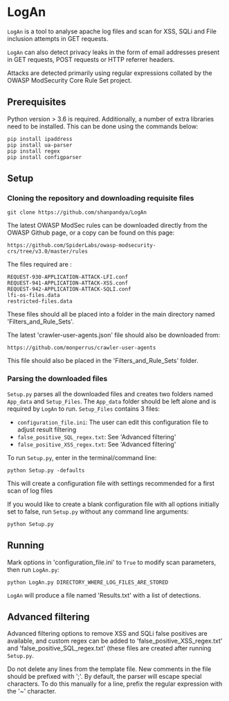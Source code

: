 # LogAn

`LogAn` is a tool to analyse apache log files and scan for XSS, SQLi and File inclusion attempts in GET requests.

`LogAn` can also detect privacy leaks in the form of email addresses present in GET requests, POST requests or HTTP referrer headers.

Attacks are detected primarily using regular expressions collated by the OWASP ModSecurity Core Rule Set project.

## Prerequisites
Python version > 3.6 is required. Additionally, a number of extra libraries need to be installed. This can be done using the commands below:
```
pip install ipaddress
pip install ua-parser
pip install regex
pip install configparser
```

## Setup
### Cloning the repository and downloading requisite files
```
git clone https://github.com/shanpandya/LogAn
```
The latest OWASP ModSec rules can be downloaded directly from the OWASP Github page, or a copy can be found on this page:
```
https://github.com/SpiderLabs/owasp-modsecurity-crs/tree/v3.0/master/rules
```
The files required are :
```
REQUEST-930-APPLICATION-ATTACK-LFI.conf
REQUEST-941-APPLICATION-ATTACK-XSS.conf
REQUEST-942-APPLICATION-ATTACK-SQLI.conf
lfi-os-files.data
restricted-files.data
```
These files should all be placed into a folder in the main directory named 'Filters_and_Rule_Sets'.

The latest 'crawler-user-agents.json' file should also be downloaded from:
```
https://github.com/monperrus/crawler-user-agents
```
This file should also be placed in the 'Filters_and_Rule_Sets' folder.

### Parsing the downloaded files
`Setup.py` parses all the downloaded files and creates two folders named `App_data` and `Setup_Files`. The `App_data` folder should be left alone and is required by `LogAn` to run. `Setup_Files` contains 3 files:
- `configuration_file.ini`: The user can edit this configuration file to adjust result filtering
- `false_positive_SQL_regex.txt`: See 'Advanced filtering'
- `false_positive_XSS_regex.txt`: See 'Advanced filtering'


To run `Setup.py`, enter in the terminal/command line:
```
python Setup.py -defaults
```
This will create a configuration file with settings recommended for a first scan of log files

If you would like to create a blank configuration file with all options initially set to false, run `Setup.py` without any command line arguments:
```
python Setup.py
```

## Running
Mark options in 'configuration_file.ini' to `True` to modify scan parameters, then run `LogAn.py`:
```
python LogAn.py DIRECTORY_WHERE_LOG_FILES_ARE_STORED
```
`LogAn` will produce a file named 'Results.txt' with a list of detections.

## Advanced filtering
Advanced filtering options to remove XSS and SQLi false positives are available, and custom regex can be added to 'false_positive_XSS_regex.txt' and 'false_positive_SQL_regex.txt' (these files are created after running `Setup.py`.

Do not delete any lines from the template file. New comments in the file should be prefixed with ';'. By default, the parser will escape special characters. To do this manually for a line, prefix the regular expression with the '~' character.